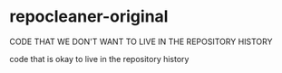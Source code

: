 # repocleaner-original

CODE THAT WE DON'T WANT TO LIVE IN THE REPOSITORY HISTORY

code that is okay to live in the repository history
